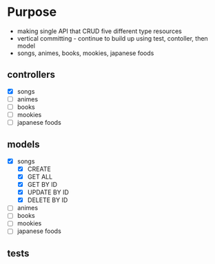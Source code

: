 # Purpose

- making single API that CRUD five different type resources
- vertical committing - continue to build up using test, contoller, then model
- songs, animes, books, mookies, japanese foods

## controllers

- [x] songs
- [ ] animes
- [ ] books
- [ ] mookies
- [ ] japanese foods

## models

- [x] songs
  - [x] CREATE
  - [x] GET ALL
  - [x] GET BY ID
  - [x] UPDATE BY ID
  - [x] DELETE BY ID
- [ ] animes
- [ ] books
- [ ] mookies
- [ ] japanese foods

## tests
